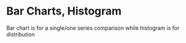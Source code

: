 # Bar Charts, Histogram

Bar chart is for a single/one series comparison while histogram is for distribution